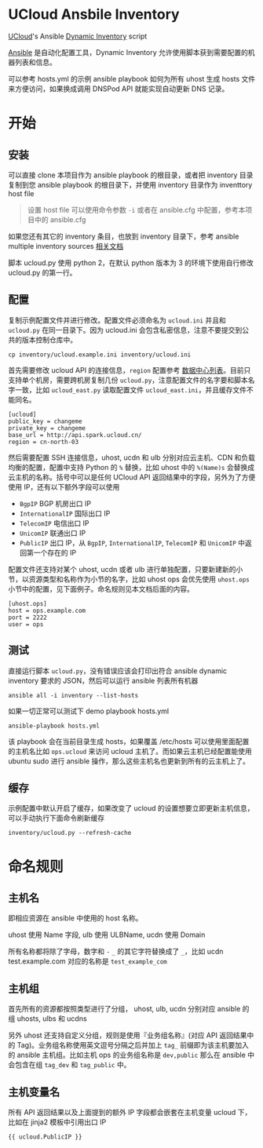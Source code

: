 # UCloud Ansbile Inventory

[UCloud][]'s Ansible  [Dynamic Inventory][] script

[Ansible][] 是自动化配置工具，Dynamic Inventory 允许使用脚本获到需要配置的机器列表和信息。

可以参考 hosts.yml 的示例 ansible playbook 如何为所有 uhost 生成 hosts 文件来方便访问，如果换成调用 DNSPod API 就能实现自动更新 DNS 记录。


# 开始

## 安装

可以直接 clone 本项目作为 ansible playbook 的根目录，或者把 inventory 目录复制到您 ansible playbook 的根目录下，并使用 inventory 目录作为 inventtory host file

> 设置 host file 可以使用命令参数 `-i` 或者在 ansible.cfg 中配置，参考本项目中的 ansible.cfg

如果您还有其它的 inventory 条目，也放到 inventory 目录下，参考 ansible multiple inventory sources [相关文档](http://docs.ansible.com/intro_dynamic_inventory.html#using-multiple-inventory-sources)

脚本  ucloud.py 使用 python 2，在默认 python 版本为 3 的环境下使用自行修改 ucloud.py 的第一行。

## 配置

复制示例配置文件并进行修改。配置文件必须命名为 `ucloud.ini` 并且和 `ucloud.py` 在同一目录下。因为 ucloud.ini 会包含私密信息，注意不要提交到公共的版本控制仓库中。

	cp inventory/ucloud.example.ini inventory/ucloud.ini

首先需要修改 ucloud API 的连接信息，`region` 配置参考 [数据中心列表](http://docs.ucloud.cn/api/regionlist.html)。目前只支持单个机房，需要跨机房复制几份 `ucloud.py`，注意配置文件的名字要和脚本名字一致，比如 `ucloud_east.py` 读取配置文件 `ucloud_east.ini`，并且缓存文件不能同名。

	[ucloud]
	public_key = changeme
	private_key = changeme
	base_url = http://api.spark.ucloud.cn/
	region = cn-north-03


然后需要配置 SSH 连接信息，uhost, ucdn 和 ulb 分别对应云主机、CDN 和负载均衡的配置，配置中支持 Python 的 `%` 替换，比如 uhost 中的 `%(Name)s` 会替换成云主机的名称。括号中可以是任何 UCloud API 返回结果中的字段，另外为了方便使用 IP，还有以下额外字段可以使用

-	`BgpIP` BGP 机房出口 IP
-	`InternationalIP` 国际出口 IP
-	`TelecomIP` 电信出口 IP
-	`UnicomIP` 联通出口 IP
-	`PublicIP` 出口 IP，从 `BgpIP`, `InternationalIP`, `TelecomIP` 和 `UnicomIP` 中返回第一个存在的 IP

配置文件还支持对某个 uhost, ucdn 或者 ulb 进行单独配置，只要新建新的小节，以资源类型和名称作为小节的名字，比如 uhost ops 会优先使用 `uhost.ops` 小节中的配置，见下面例子。命名规则见本文档后面的内容。

	[uhost.ops]
	host = ops.example.com
	port = 2222
	user = ops

## 测试

直接运行脚本 `ucloud.py`，没有错误应该会打印出符合 ansible dynamic inventory 要求的 JSON，然后可以运行 ansible 列表所有机器

	ansible all -i inventory --list-hosts

如果一切正常可以测试下 demo playbook hosts.yml

	ansible-playbook hosts.yml

该 playbook 会在当前目录生成 hosts，如果覆盖 /etc/hosts 可以使用里面配置的主机名比如 `ops.ucloud` 来访问 ucloud 主机了。而如果云主机已经配置能使用 ubuntu sudo 进行 ansible 操作，那么这些主机名也更新到所有的云主机上了。

## 缓存

示例配置中默认开启了缓存，如果改变了 ucloud 的设置想要立即更新主机信息，可以手动执行下面命令刷新缓存

	inventory/ucloud.py --refresh-cache

# 命名规则

## 主机名

即相应资源在 ansible 中使用的 host 名称。

uhost 使用 Name 字段, ulb 使用 ULBName, ucdn 使用 Domain

所有名称都将除了字母，数字和 `-` `_` 的其它字符替换成了 `_`，比如 ucdn test.example.com 对应的名称是 `test_example_com`

## 主机组

首先所有的资源都按照类型进行了分组， uhost, ulb, ucdn 分别对应 ansible 的组 uhosts, ulbs 和 ucdns

另外 uhost 还支持自定义分组，规则是使用『业务组名称』(对应 API 返回结果中的 Tag)。业务组名称使用英文逗号分隔之后并加上 `tag_` 前缀即为该主机要加入的 ansible 主机组。比如主机 ops 的业务组名称是 `dev,public` 那么在 ansible 中会包含在组 `tag_dev` 和 `tag_public` 中。

## 主机变量名

所有 API 返回结果以及上面提到的额外 IP 字段都会嵌套在主机变量 ucloud 下，比如在 jinja2 模板中引用出口 IP

    {{ ucloud.PublicIP }}

[ansible]: http://www.ansible.com
[dynamic inventory]: http://docs.ansible.com/intro_dynamic_inventory.html
[ucloud]: http://www.ucloud.cn
